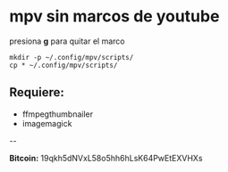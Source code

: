 # mpv sin marcos de youtube

presiona **g** para quitar el marco

~~~
mkdir -p ~/.config/mpv/scripts/
cp * ~/.config/mpv/scripts/
~~~

Requiere:
---------

* ffmpegthumbnailer
* imagemagick

--

**Bitcoin:** 19qkh5dNVxL58o5hh6hLsK64PwEtEXVHXs

